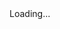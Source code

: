 <div id="content">Loading...</div>

<script>
    window.onload = (function() {
        fetch("https://offal-bot.azurewebsites.net/api/github/me", {  method: "GET", credentials: "include"})
            .then((resp) => resp.json())
            .then(function(data) {
                var element = document.getElementById("content");
                element.innerHTML = "Your username name is: <strong>" + data.Username + "</strong>"
            })
            .catch(function() {
                
            });
    });
</script>